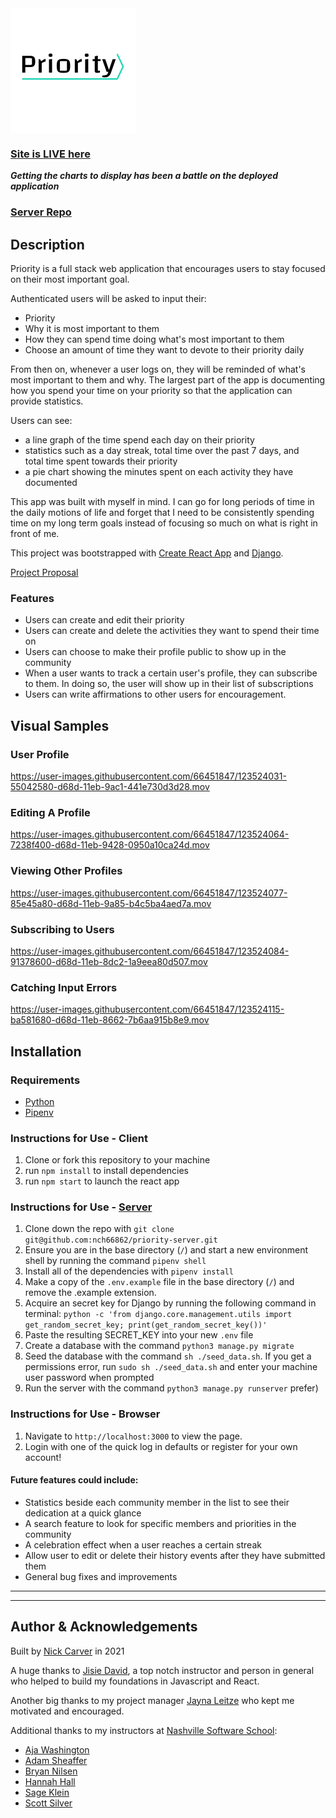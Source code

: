 <img align="center" src="./src/components/images/PriorityLogo.png" alt="priority logo" />


### [Site is LIVE here](https://nac-priority.netlify.app)
***Getting the charts to display has been a battle on the deployed application***

### [Server Repo](https://github.com/nch66862/priority-server)

## Description

Priority is a full stack web application that encourages users to stay focused on their most important goal.

Authenticated users will be asked to input their:
- Priority
- Why it is most important to them
- How they can spend time doing what's most important to them
- Choose an amount of time they want to devote to their priority daily

From then on, whenever a user logs on, they will be reminded of what's most important to them and why. The largest part of the app is documenting how you spend your time on your priority so that the application can provide statistics.

Users can see:
- a line graph of the time spend each day on their priority
- statistics such as a day streak, total time over the past 7 days, and <br> total time spent towards their priority
- a pie chart showing the minutes spent on each activity they have documented

This app was built with myself in mind. I can go for long periods of time in the daily motions of life and forget that I need to be consistently spending time on my long term goals instead of focusing so much on what is right in front of me.

This project was bootstrapped with [Create React App](https://github.com/facebook/create-react-app) and [Django](https://www.djangoproject.com).

[Project Proposal](https://docs.google.com/document/d/1hWcwqWuwjGNk45gfJ5714pmSB3QSZVYeVX3WvzVS6xA)

### Features

- Users can create and edit their priority
- Users can create and delete the activities they want to spend their time on
- Users can choose to make their profile public to show up in the community
- When a user wants to track a certain user's profile, they can subscribe to them. In doing so, the user will show up in their list of subscriptions
- Users can write affirmations to other users for encouragement.

## Visual Samples

### User Profile
https://user-images.githubusercontent.com/66451847/123524031-55042580-d68d-11eb-9ac1-441e730d3d28.mov

### Editing A Profile
https://user-images.githubusercontent.com/66451847/123524064-7238f400-d68d-11eb-9428-0950a10ca24d.mov

### Viewing Other Profiles
https://user-images.githubusercontent.com/66451847/123524077-85e45a80-d68d-11eb-9a85-b4c5ba4aed7a.mov

### Subscribing to Users
https://user-images.githubusercontent.com/66451847/123524084-91378600-d68d-11eb-8dc2-1a9eea80d507.mov

### Catching Input Errors
https://user-images.githubusercontent.com/66451847/123524115-ba581680-d68d-11eb-8662-7b6aa915b8e9.mov

## Installation

### Requirements

- [Python](https://www.python.org)
- [Pipenv](https://pypi.org/project/pipenv/)

### Instructions for Use - Client
1. Clone or fork this repository to your machine
2. run `npm install` to install dependencies
3. run `npm start` to launch the react app

### Instructions for Use - [Server](https://github.com/nch66862/priority-server)
1. Clone down the repo with `git clone git@github.com:nch66862/priority-server.git`
2. Ensure you are in the base directory (`/`) and start a new environment shell by running the command `pipenv shell`
3. Install all of the dependencies with `pipenv install`
4. Make a copy of the `.env.example` file in the base directory (`/`) and remove the .example extension.
5. Acquire an secret key for Django by running the following command in terminal:
`python -c 'from django.core.management.utils import get_random_secret_key; print(get_random_secret_key())'`
6. Paste the resulting SECRET_KEY into your new `.env` file
7. Create a database with the command `python3 manage.py migrate`
8. Seed the database with the command `sh ./seed_data.sh`. If you get a permissions error, run `sudo sh ./seed_data.sh` and enter your machine user password when prompted
9. Run the server with the command `python3 manage.py runserver`
prefer)

### Instructions for Use - Browser
1. Navigate to `http://localhost:3000` to view the page. 
2. Login with one of the quick log in defaults or register for your own account!

#### Future features could include:
- Statistics beside each community member in the list to see their dedication at a quick glance
- A search feature to look for specific members and priorities in the community
- A celebration effect when a user reaches a certain streak
- Allow user to edit or delete their history events after they have submitted them
- General bug fixes and improvements
---
---

## Author & Acknowledgements

Built by [Nick Carver](https://github.com/nch66862) in 2021

A huge thanks to [Jisie David](https://github.com/jisie), a top notch instructor and person in general who helped to build my foundations in Javascript and React.

Another big thanks to my project manager [Jayna Leitze](https://github.com/JaynaLeitze) who kept me motivated and encouraged.

Additional thanks to my instructors at [Nashville Software School](http://www.nashvillesoftwareschool.com):
- [Aja Washington](https://github.com/ajawashington)
- [Adam Sheaffer](https://github.com/AdamSheaffer)
- [Bryan Nilsen](https://github.com/BryanNilsen)
- [Hannah Hall](https://github.com/hannahhall)
- [Sage Klein](https://github.com/sageklein)
- [Scott Silver](https://github.com/Scott47)
